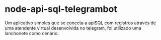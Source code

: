 # node-api-sql-telegrambot
Um aplicativo simples que se conecta a apiSQL com registros através de uma atendente virtual desenvolvida no telegram, foi utilizado uma lanchonete como cenário.
